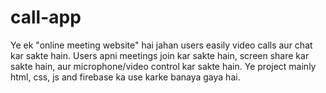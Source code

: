 # call-app
Ye ek "online meeting website" hai jahan users easily video calls aur chat kar sakte hain. Users apni meetings join kar sakte hain, screen share kar sakte hain, aur microphone/video control kar sakte hain. Ye project mainly html, css, js and firebase ka use karke banaya gaya hai.
